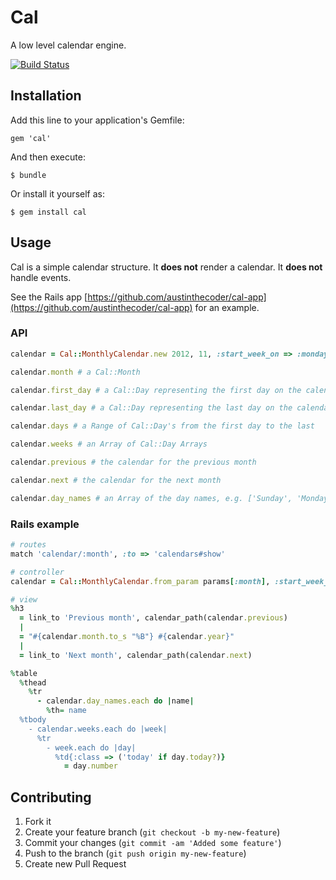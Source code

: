 # Cal

A low level calendar engine.

[![Build Status](https://secure.travis-ci.org/austinthecoder/cal.png?branch=master)](http://travis-ci.org/austinthecoder/poser)

## Installation

Add this line to your application's Gemfile:

    gem 'cal'

And then execute:

    $ bundle

Or install it yourself as:

    $ gem install cal

## Usage

Cal is a simple calendar structure. It **does not** render a calendar. It **does not** handle events.

See the Rails app [https://github.com/austinthecoder/cal-app](https://github.com/austinthecoder/cal-app) for an example.

### API

``` ruby
calendar = Cal::MonthlyCalendar.new 2012, 11, :start_week_on => :monday

calendar.month # a Cal::Month

calendar.first_day # a Cal::Day representing the first day on the calendar, might be in the previous month

calendar.last_day # a Cal::Day representing the last day on the calendar, might be in the next month

calendar.days # a Range of Cal::Day's from the first day to the last

calendar.weeks # an Array of Cal::Day Arrays

calendar.previous # the calendar for the previous month

calendar.next # the calendar for the next month

calendar.day_names # an Array of the day names, e.g. ['Sunday', 'Monday', ...], depends on the `:start_week_on` option
```

### Rails example

``` ruby
# routes
match 'calendar/:month', :to => 'calendars#show'

# controller
calendar = Cal::MonthlyCalendar.from_param params[:month], :start_week_on => :monday

# view
%h3
  = link_to 'Previous month', calendar_path(calendar.previous)
  |
  = "#{calendar.month.to_s "%B"} #{calendar.year}"
  |
  = link_to 'Next month', calendar_path(calendar.next)

%table
  %thead
    %tr
      - calendar.day_names.each do |name|
        %th= name
  %tbody
    - calendar.weeks.each do |week|
      %tr
        - week.each do |day|
          %td{:class => ('today' if day.today?)}
            = day.number
```

## Contributing

1. Fork it
2. Create your feature branch (`git checkout -b my-new-feature`)
3. Commit your changes (`git commit -am 'Added some feature'`)
4. Push to the branch (`git push origin my-new-feature`)
5. Create new Pull Request
